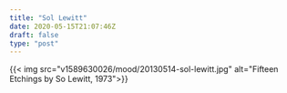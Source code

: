 ```yaml
---
title: "Sol Lewitt"
date: 2020-05-15T21:07:46Z
draft: false
type: "post"
---
```


{{< img src="v1589630026/mood/20130514-sol-lewitt.jpg" alt="Fifteen Etchings by So Lewitt, 1973">}}
